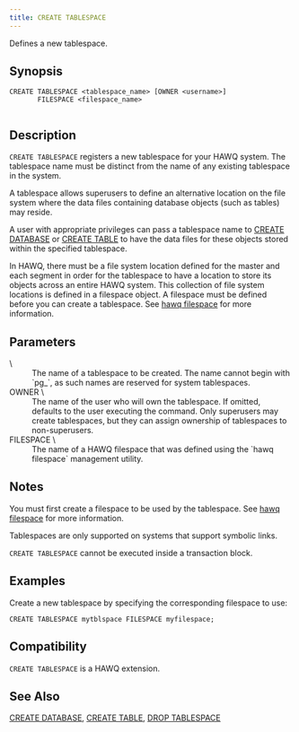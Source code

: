 ```yaml
---
title: CREATE TABLESPACE
---
```


<!--
Licensed to the Apache Software Foundation (ASF) under one
or more contributor license agreements.  See the NOTICE file
distributed with this work for additional information
regarding copyright ownership.  The ASF licenses this file
to you under the Apache License, Version 2.0 (the
"License"); you may not use this file except in compliance
with the License.  You may obtain a copy of the License at

  http://www.apache.org/licenses/LICENSE-2.0

Unless required by applicable law or agreed to in writing,
software distributed under the License is distributed on an
"AS IS" BASIS, WITHOUT WARRANTIES OR CONDITIONS OF ANY
KIND, either express or implied.  See the License for the
specific language governing permissions and limitations
under the License.
-->

Defines a new tablespace.

## Synopsis<a id="topic1__section2"></a>

``` pre
CREATE TABLESPACE <tablespace_name> [OWNER <username>]
       FILESPACE <filespace_name>
         
```

## Description<a id="topic1__section3"></a>

`CREATE TABLESPACE` registers a new tablespace for your HAWQ system. The tablespace name must be distinct from the name of any existing tablespace in the system.

A tablespace allows superusers to define an alternative location on the file system where the data files containing database objects (such as tables) may reside.

A user with appropriate privileges can pass a tablespace name to [CREATE DATABASE](CREATE-DATABASE.html) or [CREATE TABLE](CREATE-TABLE/index.html) to have the data files for these objects stored within the specified tablespace.

In HAWQ, there must be a file system location defined for the master and each segment in order for the tablespace to have a location to store its objects across an entire HAWQ system. This collection of file system locations is defined in a filespace object. A filespace must be defined before you can create a tablespace. See [hawq filespace](../cli/admin_utilities/hawqfilespace.html#topic1) for more information.

## Parameters<a id="topic1__section4"></a>

<dt> \<tablespacename\>   </dt>
<dd>The name of a tablespace to be created. The name cannot begin with `pg_`, as such names are reserved for system tablespaces.</dd>

<dt>OWNER \<username\>   </dt>
<dd>The name of the user who will own the tablespace. If omitted, defaults to the user executing the command. Only superusers may create tablespaces, but they can assign ownership of tablespaces to non-superusers.</dd>

<dt>FILESPACE \<filespace\_name\>   </dt>
<dd>The name of a HAWQ filespace that was defined using the `hawq filespace` management utility.</dd>

## Notes<a id="topic1__section5"></a>

You must first create a filespace to be used by the tablespace. See [hawq filespace](../cli/admin_utilities/hawqfilespace.html#topic1) for more information.

Tablespaces are only supported on systems that support symbolic links.

`CREATE TABLESPACE` cannot be executed inside a transaction block.

## Examples<a id="topic1__section6"></a>

Create a new tablespace by specifying the corresponding filespace to use:

``` pre
CREATE TABLESPACE mytblspace FILESPACE myfilespace;
```

## Compatibility<a id="topic1__section7"></a>

`CREATE TABLESPACE` is a HAWQ extension.

## See Also<a id="topic1__section8"></a>

[CREATE DATABASE](CREATE-DATABASE.html), [CREATE TABLE](CREATE-TABLE.html), [DROP TABLESPACE](DROP-TABLESPACE/index.html)
